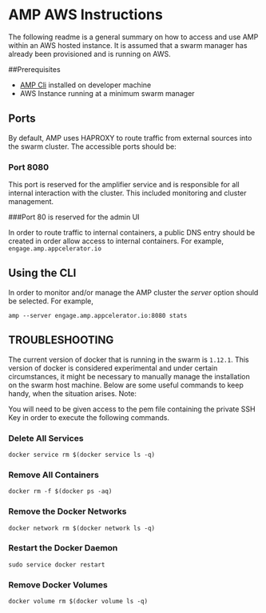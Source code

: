 # AMP AWS Instructions

The following readme is a general summary on how to access and use AMP within an AWS hosted instance. 
It is assumed that a swarm manager has already been provisioned and is running on AWS. 

##Prerequisites

 - [AMP Cli](https://github.com/appcelerator/amp#prerequisites) installed on developer machine
 -	AWS Instance running at a minimum swarm manager

## Ports

By default, AMP uses HAPROXY to route traffic from external sources into the swarm cluster. The accessible ports should be:

### Port 8080
This port is reserved for the amplifier service and is responsible for all internal interaction with the cluster. This included monitoring and cluster management.

###Port 80 
is reserved for the admin UI

In order to route traffic to internal containers, a public DNS entry should be created in order allow access to internal containers. For example, `engage.amp.appcelerator.io`


## Using the CLI
In order to monitor and/or manage the AMP cluster the *server* option should be selected. For example,

`amp --server engage.amp.appcelerator.io:8080 stats`



 

## TROUBLESHOOTING

The current version of docker that is running in the swarm is `1.12.1`. This version of docker is considered experimental and under certain circumstances, it might be necessary to manually manage the installation on the swarm host machine. Below are some useful commands to keep handy, when the situation arises. Note:


You will need to be given access to the pem file containing the private SSH Key in order to execute the following commands.

### Delete All Services
`docker service rm $(docker service ls -q) `

### Remove All  Containers
`docker rm -f $(docker ps -aq)`

### Remove the Docker Networks
`docker network rm $(docker network ls -q)`

### Restart the Docker Daemon

`sudo service docker restart`

### Remove Docker Volumes

`docker volume rm $(docker volume ls -q)`

